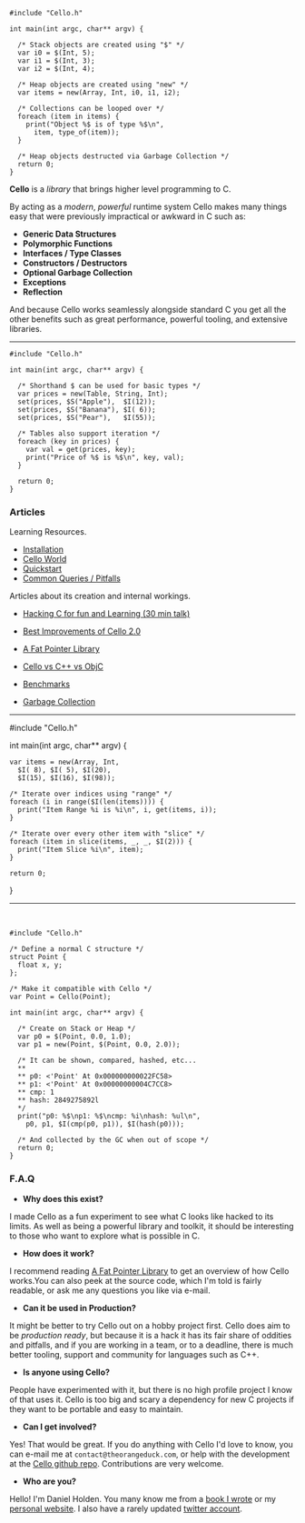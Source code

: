   <div class="row">
  <div class="col-xs-6 col-md-6">

    #include "Cello.h"

    int main(int argc, char** argv) {

      /* Stack objects are created using "$" */
      var i0 = $(Int, 5);
      var i1 = $(Int, 3);
      var i2 = $(Int, 4);

      /* Heap objects are created using "new" */
      var items = new(Array, Int, i0, i1, i2);
      
      /* Collections can be looped over */
      foreach (item in items) {
        print("Object %$ is of type %$\n",
          item, type_of(item));
      }
      
      /* Heap objects destructed via Garbage Collection */
      return 0;
    }

  </div>
  <div class="col-xs-6 col-md-6">

__Cello__ is a _library_ that brings higher level programming to C.

By acting as a _modern_, _powerful_ runtime system Cello makes many things easy 
that were previously impractical or awkward in C such as:

* __Generic Data Structures__
* __Polymorphic Functions__
* __Interfaces / Type Classes__
* __Constructors / Destructors__
* __Optional Garbage Collection__
* __Exceptions__
* __Reflection__

And because Cello works seamlessly alongside standard C you get all the other 
benefits such as great performance, powerful tooling, and extensive 
libraries.

  </div>
  </div><hr/>
  <div class="row">
  <div class="col-xs-6 col-md-6">

    #include "Cello.h"

    int main(int argc, char** argv) {
      
      /* Shorthand $ can be used for basic types */
      var prices = new(Table, String, Int);
      set(prices, $S("Apple"),  $I(12)); 
      set(prices, $S("Banana"), $I( 6)); 
      set(prices, $S("Pear"),   $I(55)); 

      /* Tables also support iteration */
      foreach (key in prices) {
        var val = get(prices, key);
        print("Price of %$ is %$\n", key, val);
      }
      
      return 0;
    }
    
  </div>
  <div class="col-xs-6 col-md-6">
    
### Articles

Learning Resources.

* [Installation](/learn/installation)
* [Cello World](/learn/cello-world)
* [Quickstart](/learn/quickstart)
* [Common Queries / Pitfalls](/learn/queries-and-pitfalls)

Articles about its creation and internal workings.

* [Hacking C for fun and Learning (30 min talk)](https://www.youtube.com/watch?v=bVxfwsgO00o)
* [Best Improvements of Cello 2.0](/learn/best-improvements-of-cello-2.0)
* [A Fat Pointer Library](/learn/a-fat-pointer-library)
* [Cello vs C++ vs ObjC](/learn/cello-vs-cpp-vs-objc)
* [Benchmarks](/learn/benchmarks)
* [Garbage Collection](/learn/garbage-collection)
    
  </div>
  </div><hr/>
  <div class="row">
  <div class="col-xs-6 col-md-6">
    

    #include "Cello.h"

    int main(int argc, char** argv) {

      var items = new(Array, Int, 
        $I( 8), $I( 5), $I(20), 
        $I(15), $I(16), $I(98));

      /* Iterate over indices using "range" */
      foreach (i in range($I(len(items)))) {
        print("Item Range %i is %i\n", i, get(items, i));
      }

      /* Iterate over every other item with "slice" */ 
      foreach (item in slice(items, _, _, $I(2))) {
        print("Item Slice %i\n", item);
      }
      
      return 0;
    }


    
<hr />
<br />
    
    #include "Cello.h"

    /* Define a normal C structure */
    struct Point {
      float x, y;
    };

    /* Make it compatible with Cello */
    var Point = Cello(Point);

    int main(int argc, char** argv) {
      
      /* Create on Stack or Heap */
      var p0 = $(Point, 0.0, 1.0);
      var p1 = new(Point, $(Point, 0.0, 2.0));
      
      /* It can be shown, compared, hashed, etc...
      **
      ** p0: <'Point' At 0x000000000022FC58>
      ** p1: <'Point' At 0x00000000004C7CC8>
      ** cmp: 1
      ** hash: 2849275892l
      */ 
      print("p0: %$\np1: %$\ncmp: %i\nhash: %ul\n",
        p0, p1, $I(cmp(p0, p1)), $I(hash(p0)));
      
      /* And collected by the GC when out of scope */
      return 0;
    }


  </div>
  <div class="col-md-6">
  

### F.A.Q

* __Why does this exist?__

I made Cello as a fun experiment to see what C looks like hacked to its limits. 
As well as being a powerful library and toolkit, it should be interesting to 
those who want to explore what is possible in C.

* __How does it work?__

I recommend reading 
[A Fat Pointer Library](/learn/a-fat-pointer-library) to get an overview of how Cello 
works.You can also peek at the source code, which I'm told is fairly readable, 
or ask me any questions you like via e-mail.

* __Can it be used in Production?__

It might be better to try Cello out on a hobby project first. Cello does aim to 
be _production ready_, but because it is a hack it has its fair share of 
oddities and pitfalls, and if you are working in a team, or to a deadline, 
there is much better tooling, support and community for languages such as C++.

* __Is anyone using Cello?__

People have experimented with it, but there is no high profile project I know 
of that uses it. Cello is too big and scary a dependency for new C projects if 
they want to be portable and easy to maintain.

* __Can I get involved?__

Yes! That would be great. If you do anything with Cello I'd love to know, you 
can e-mail me at `contact@theorangeduck.com`, or help with the development at 
the [Cello github repo](https://github.com/orangeduck/libCello). Contributions 
are very welcome.

* __Who are you?__

Hello! I'm Daniel Holden. You many know me from a 
[book I wrote](http://www.buildyourownlisp.com/) or my 
[personal website](http://theorangeduck.com/). I also have a rarely updated 
[twitter account](https://twitter.com/anorangeduck).

  </div>
  </div>

